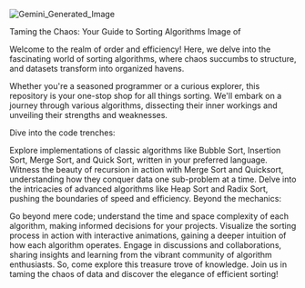 
![Gemini_Generated_Image](https://github.com/ccbirk/sorting_algorithms/assets/141487706/40715fe6-ef7c-47db-bfb1-886ca704f803)


Taming the Chaos: Your Guide to Sorting Algorithms
Image of 

Welcome to the realm of order and efficiency! Here, we delve into the fascinating world of sorting algorithms, where chaos succumbs to structure, and datasets transform into organized havens.

Whether you're a seasoned programmer or a curious explorer, this repository is your one-stop shop for all things sorting. We'll embark on a journey through various algorithms, dissecting their inner workings and unveiling their strengths and weaknesses.

Dive into the code trenches:

Explore implementations of classic algorithms like Bubble Sort, Insertion Sort, Merge Sort, and Quick Sort, written in your preferred language.
Witness the beauty of recursion in action with Merge Sort and Quicksort, understanding how they conquer data one sub-problem at a time.
Delve into the intricacies of advanced algorithms like Heap Sort and Radix Sort, pushing the boundaries of speed and efficiency.
Beyond the mechanics:

Go beyond mere code; understand the time and space complexity of each algorithm, making informed decisions for your projects.
Visualize the sorting process in action with interactive animations, gaining a deeper intuition of how each algorithm operates.
Engage in discussions and collaborations, sharing insights and learning from the vibrant community of algorithm enthusiasts.
So, come explore this treasure trove of knowledge. Join us in taming the chaos of data and discover the elegance of efficient sorting!
